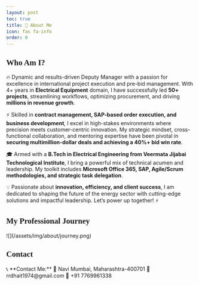 ```yaml
---
layout: post
toc: true
title: 🚀 About Me  
icon: fas fa-info
order: 0
---
```


<h2 id="who-am-i" style="font-family: 'Architects Daughter', cursive;">Who Am I?</h2>

🔥 Dynamic and results-driven Deputy Manager with a passion for excellence in international project execution and pre-bid management. With 4+ years in **Electrical Equipment** domain, I have successfully led **50+ projects**, streamlining workflows, optimizing procurement, and driving **millions in revenue growth**.  

⚡ Skilled in **contract management, SAP-based order execution, and business development**, I excel in high-stakes environments where precision meets customer-centric innovation. My strategic mindset, cross-functional collaboration, and mentoring expertise have been pivotal in **securing multimillion-dollar deals and achieving a 40%+ bid win rate**.  

🎓 Armed with a **B.Tech in Electrical Engineering from Veermata Jijabai Technological Institute**, I bring a powerful mix of technical acumen and leadership. My toolkit includes **Microsoft Office 365, SAP, Agile/Scrum methodologies, and strategic task delegation**.  

💡 Passionate about **innovation, efficiency, and client success**, I am dedicated to shaping the future of the energy sector with cutting-edge solutions and impactful leadership. Let’s power up together! ⚡

<h2 id="professional-journey" style="font-family: 'Architects Daughter', cursive;">My Professional Journey </h2>
![](/assets/img/about/journey.png)


<h2 id="contact" style="font-family: 'Architects Daughter', cursive;">Contact</h2>
📞 **Contact Me:**  
📍 Navi Mumbai, Maharashtra-400701  
📧 rrdhait1974@gmail.com  
📱 +91 7769961338
